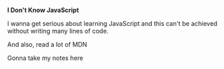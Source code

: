 **I Don't Know JavaScript**

I wanna get serious about learning JavaScript and this can't be achieved without writing many lines of code.

And also, read a lot of MDN

Gonna take my notes here
